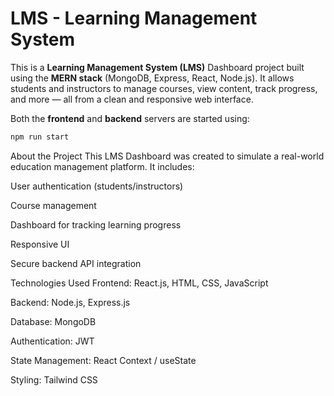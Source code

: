 # LMS - Learning Management System

This is a **Learning Management System (LMS)** Dashboard project built using the **MERN stack** (MongoDB, Express, React, Node.js). It allows students and instructors to manage courses, view content, track progress, and more — all from a clean and responsive web interface.

Both the **frontend** and **backend** servers are started using:

```bash
npm run start
```

About the Project
This LMS Dashboard was created to simulate a real-world education management platform. It includes:

User authentication (students/instructors)

Course management

Dashboard for tracking learning progress

Responsive UI

Secure backend API integration

 Technologies Used
Frontend: React.js, HTML, CSS, JavaScript

Backend: Node.js, Express.js

Database: MongoDB

Authentication: JWT

State Management: React Context / useState

Styling: Tailwind CSS
